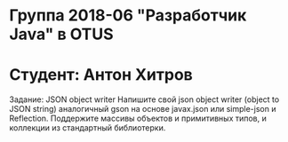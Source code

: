 # Группа 2018-06  "Разработчик Java" в OTUS
# Студент: Антон Хитров

Задание:  JSON object writer
         Напишите свой json object writer (object to JSON string) аналогичный gson на основе javax.json или simple-json и Reflection.
         Поддержите массивы объектов и примитивных типов, и коллекции из стандартный библиотерки.